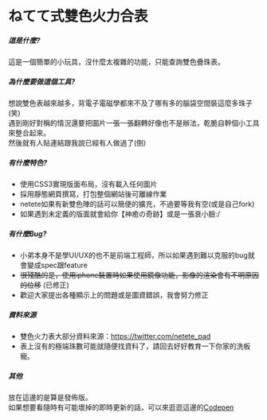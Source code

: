 # ねてて式雙色火力合表

##### 這是什麼?
這是一個簡單的小玩具，沒什麼太複雜的功能，只能查詢雙色疊珠表。

##### 為什麼要做這個工具?
想說雙色表越來越多，背電子電磁學都來不及了哪有多的腦袋空間裝這麼多珠子(笑)  
遇到剛好對稱的情況還要把圖片一張一張翻轉好像也不是辦法，乾脆自幹個小工具來整合起來。  
然後就有人貼連結跟我說已經有人做過了(倒)

##### 有什麼特色?
*   使用CSS3實現版面布局，沒有載入任何圖片
*   採用靜態網頁撰寫，打包整個網站後可離線作業
*   netete如果有新雙色陣的話可以簡便的擴充，不過要等我有空(或是自己fork)
*   如果遇到未定義的版面就會給你【神癒の奇跡】或是一張衰小臉:/

##### 有什麼Bug?
*	小弟本身不是學UI/UX的也不是前端工程師，所以如果遇到難以克服的bug就會變成spec跟feature
*   ~~很殘酷的是，使用iphone裝置時如果使用鏡像功能，影像的渲染會有不明原因的位移~~ (已修正)
*	歡迎大家提出各種顯示上的問題或是圖資錯誤，我會努力修正

##### 資料來源
*   雙色火力表大部分資料來源：https://twitter.com/netete_pad
*	表上沒有的極端珠數可能就隨便找資料了，請回去好好教育一下你家的洗板寵。

##### 其他
放在這邊的是算是發佈版。  
如果想要看隨時有可能壞掉的即時更新的話，可以來逛逛這邊的[Codepen](http://codepen.io/Isaione/pen/WvjXje)
